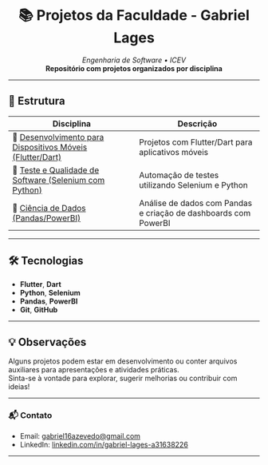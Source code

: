 <h1 align="center">📚 Projetos da Faculdade - Gabriel Lages</h1>

<p align="center">
  <em>Engenharia de Software • ICEV</em><br>
  <strong>Repositório com projetos organizados por disciplina</strong>
</p>

---

## 📁 Estrutura

| Disciplina                                                 | Descrição                                                        |
|-----------------------------------------------------------|------------------------------------------------------------------|
| 📂 [Desenvolvimento para Dispositivos Móveis (Flutter/Dart)](./desenvolvimento-moveis) | Projetos com Flutter/Dart para aplicativos móveis                 |
| 📂 [Teste e Qualidade de Software (Selenium com Python)](./teste-qualidade) | Automação de testes utilizando Selenium e Python                  |
| 📂 [Ciência de Dados (Pandas/PowerBI)](./ciencia-de-dados)  | Análise de dados com Pandas e criação de dashboards com PowerBI   |

---

## 🛠️ Tecnologias

- **Flutter**, **Dart**
- **Python**, **Selenium**
- **Pandas**, **PowerBI**
- **Git**, **GitHub**

---

## 💡 Observações

Alguns projetos podem estar em desenvolvimento ou conter arquivos auxiliares para apresentações e atividades práticas.  
Sinta-se à vontade para explorar, sugerir melhorias ou contribuir com ideias!

---

### 📬 Contato

- Email: [gabriel16azevedo@gmail.com](mailto:gabriel16azevedo@gmail.com)
- LinkedIn: [linkedin.com/in/gabriel-lages-a31638226](https://www.linkedin.com/in/gabriel-lages-a31638226)

---
